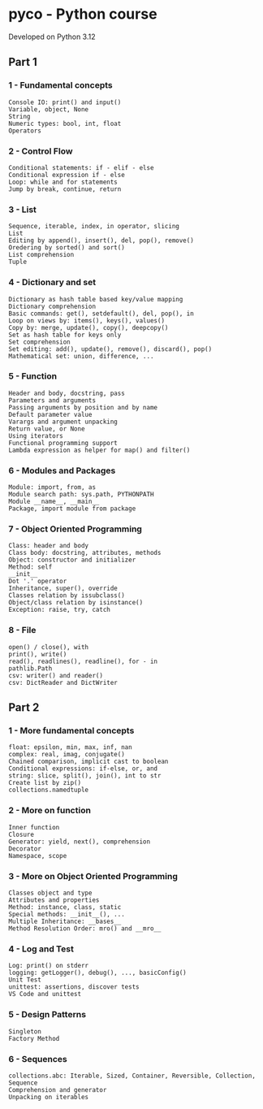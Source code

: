 # pyco - Python course
Developed on Python 3.12

## Part 1

### 1 - Fundamental concepts
    Console IO: print() and input()
    Variable, object, None
    String
    Numeric types: bool, int, float
    Operators
### 2 - Control Flow
    Conditional statements: if - elif - else
    Conditional expression if - else
    Loop: while and for statements
    Jump by break, continue, return
### 3 - List
    Sequence, iterable, index, in operator, slicing
    List
    Editing by append(), insert(), del, pop(), remove()
    Oredering by sorted() and sort()
    List comprehension
    Tuple
### 4 - Dictionary and set
    Dictionary as hash table based key/value mapping
    Dictionary comprehension
    Basic commands: get(), setdefault(), del, pop(), in
    Loop on views by: items(), keys(), values()
    Copy by: merge, update(), copy(), deepcopy()
    Set as hash table for keys only
    Set comprehension
    Set editing: add(), update(), remove(), discard(), pop()
    Mathematical set: union, difference, ...
### 5 - Function
    Header and body, docstring, pass
    Parameters and arguments
    Passing arguments by position and by name
    Default parameter value
    Varargs and argument unpacking
    Return value, or None
    Using iterators
    Functional programming support
    Lambda expression as helper for map() and filter()
### 6 - Modules and Packages
    Module: import, from, as
    Module search path: sys.path, PYTHONPATH
    Module __name__, __main__
    Package, import module from package
### 7 - Object Oriented Programming
    Class: header and body
    Class body: docstring, attributes, methods
    Object: constructor and initializer
    Method: self
    __init__
    Dot '.' operator
    Inheritance, super(), override
    Classes relation by issubclass()
    Object/class relation by isinstance()
    Exception: raise, try, catch
### 8 - File
    open() / close(), with
    print(), write()
    read(), readlines(), readline(), for - in
    pathlib.Path
    csv: writer() and reader()
    csv: DictReader and DictWriter

## Part 2

### 1 - More fundamental concepts
    float: epsilon, min, max, inf, nan
    complex: real, imag, conjugate()
    Chained comparison, implicit cast to boolean
    Conditional expressions: if-else, or, and
    string: slice, split(), join(), int to str
    Create list by zip()
    collections.namedtuple
### 2 - More on function
    Inner function
    Closure
    Generator: yield, next(), comprehension
    Decorator
    Namespace, scope
### 3 - More on Object Oriented Programming
    Classes object and type
    Attributes and properties
    Method: instance, class, static
    Special methods: __init__(), ...
    Multiple Inheritance: __bases__
    Method Resolution Order: mro() and __mro__
### 4 - Log and Test
    Log: print() on stderr
    logging: getLogger(), debug(), ..., basicConfig()
    Unit Test
    unittest: assertions, discover tests
    VS Code and unittest
### 5 - Design Patterns
    Singleton
    Factory Method
### 6 - Sequences
    collections.abc: Iterable, Sized, Container, Reversible, Collection, Sequence
    Comprehension and generator
    Unpacking on iterables

